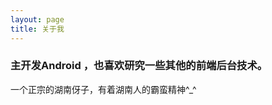 ```yaml
---
layout: page
title: 关于我 
---
```


<h3> 主开发Android ，也喜欢研究一些其他的前端后台技术。</h3>
<p>
一个正宗的湖南伢子，有着湖南人的霸蛮精神^_^



